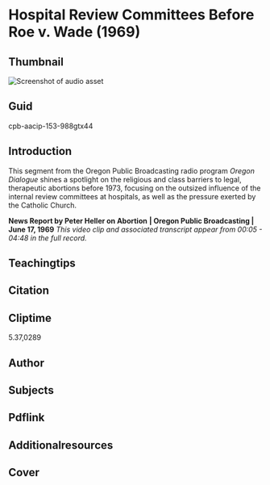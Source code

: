 # Hospital Review Committees Before Roe v. Wade (1969)

## Thumbnail

![Screenshot of audio asset](https://s3.amazonaws.com/americanarchive.org/primary_source_sets/audio-digitized.jpg "Screenshot audio asset")


## Guid
cpb-aacip-153-988gtx44

## Introduction

This segment from the Oregon Public Broadcasting radio program _Oregon Dialogue_ shines a spotlight on the religious and class barriers to legal, therapeutic abortions before 1973, focusing on the outsized influence of the internal review committees at hospitals, as well as the pressure exerted by the Catholic Church. 

<b>News Report by Peter Heller on Abortion</b>
<b>| Oregon Public Broadcasting | June 17, 1969</b>
<i>This video clip and associated transcript appear from 00:05 - 04:48 in the full record.</i>

## Teachingtips

## Citation

## Cliptime

5.37,0289

## Author
## Subjects
## Pdflink
## Additionalresources
## Cover
